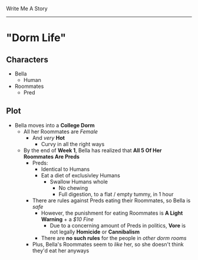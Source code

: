 Write Me A Story
****************

"Dorm Life"
===========

Characters
----------
- Bella
    - Human
- Roommates
    - Pred

Plot
----
- Bella moves into a __College Dorm__
    - All her Roommates are _Female_
        - And _very_ __Hot__
            - Curvy in all the right ways
    - By the end of __Week 1__, Bella has realized that __All 5 Of Her Roommates Are Preds__
        - Preds:
            - Identical to Humans
            - Eat a diet of exclusivley Humans
                - Swallow Humans whole
                    - No chewing
                    - Full digestion, to a flat / empty tummy, in 1 hour
        - There are rules against Preds eating their Roommates, so Bella is _safe_
            - However, the punishment for eating Roommates is __A Light Warning__ + a _$10 Fine_
                - Due to a concerning amount of Preds in politics, __Vore__ is not legally __Homicide__ or __Cannibalism__
            - There are __no such rules__ for the people in _other dorm rooms_
        - Plus, Bella's Roommates seem to _like_ her, so she doesn't think they'd eat her anyways